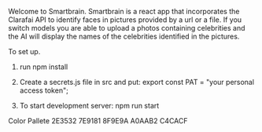 Welcome to Smartbrain. 
Smartbrain is a react app that incorporates the Clarafai API to identify faces in pictures provided by a url or a file.
If you switch models you are able to upload a photos containing celebrities and the AI will display the names of the celebrities identified in the pictures.

To set up.

1. run npm install

2. Create a secrets.js file in src and put: 
    export const PAT = "your personal access token";

3. To start development server: npm run start



Color Pallete
2E3532
7E9181
8F9E9A
A0AAB2
C4CACF


